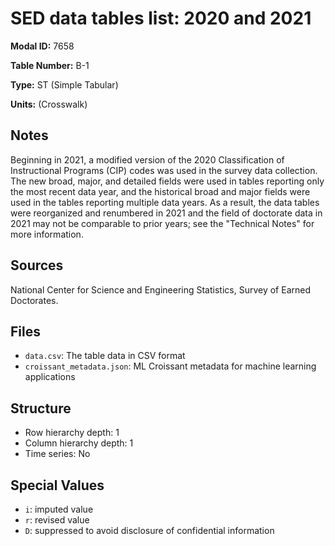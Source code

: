 # SED data tables list: 2020 and 2021 

**Modal ID:** 7658

**Table Number:** B-1

**Type:** ST (Simple Tabular)

**Units:** (Crosswalk)

## Notes

Beginning in 2021, a modified version of the 2020 Classification of Instructional Programs (CIP) codes was used in the survey data collection. The new broad, major, and detailed fields were used in tables reporting only the most recent data year, and the historical broad and major fields were used in the tables reporting multiple data years. As a result, the data tables were reorganized and renumbered in 2021 and the field of doctorate data in 2021 may not be comparable to prior years; see the "Technical Notes" for more information.

## Sources

National Center for Science and Engineering Statistics, Survey of Earned Doctorates.

## Files

- `data.csv`: The table data in CSV format
- `croissant_metadata.json`: ML Croissant metadata for machine learning applications

## Structure

- Row hierarchy depth: 1
- Column hierarchy depth: 1
- Time series: No

## Special Values

- `i`: imputed value
- `r`: revised value
- `D`: suppressed to avoid disclosure of confidential information
